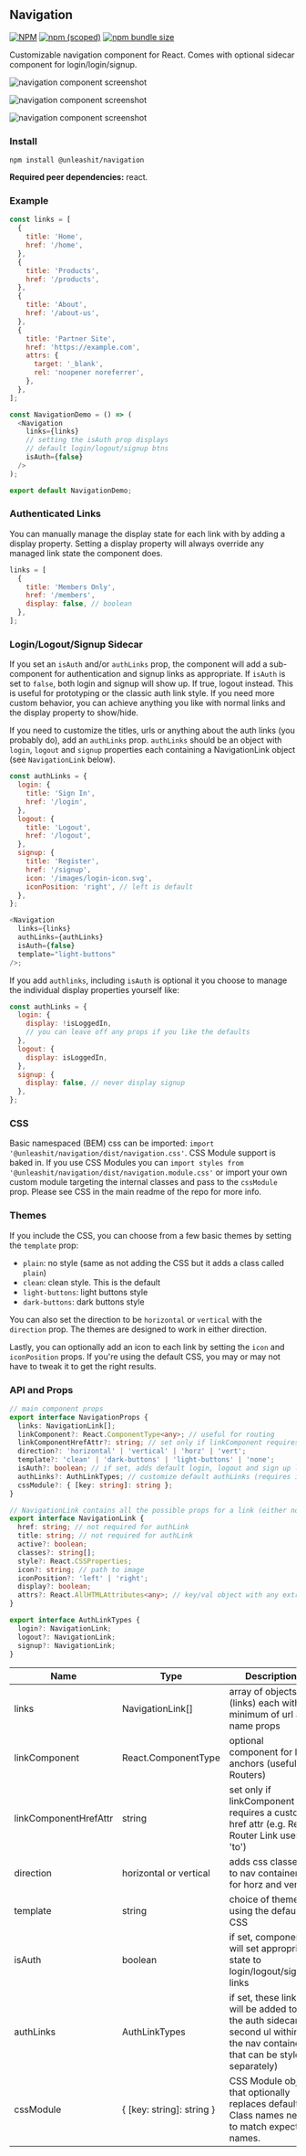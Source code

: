 ## Navigation

[![NPM](https://img.shields.io/npm/l/@unleashit/navigation.svg)](https://github.com/unleashit/npm-library/blob/master/LICENSE)
[![npm (scoped)](https://img.shields.io/npm/v/@unleashit/navigation.svg)](https://www.npmjs.com/package/@unleashit/navigation)
[![npm bundle size](https://img.shields.io/bundlephobia/minzip/@unleashit/navigation.svg)](https://bundlephobia.com/result?p=@unleashit/navigation)

Customizable navigation component for React. Comes with optional sidecar component for login/login/signup.

![navigation component screenshot](https://raw.githubusercontent.com/unleashit/npm-library/master/packages/navigation/navigation-horz.png)

![navigation component screenshot](https://raw.githubusercontent.com/unleashit/npm-library/master/packages/navigation/navigation-horz-alt.png)

![navigation component screenshot](https://raw.githubusercontent.com/unleashit/npm-library/master/packages/navigation/navigation-vert.png)

### Install

```
npm install @unleashit/navigation
```

**Required peer dependencies:** react.

### Example

```javascript
const links = [
  {
    title: 'Home',
    href: '/home',
  },
  {
    title: 'Products',
    href: '/products',
  },
  {
    title: 'About',
    href: '/about-us',
  },
  {
    title: 'Partner Site',
    href: 'https://example.com',
    attrs: {
      target: '_blank',
      rel: 'noopener noreferrer',
    },
  },
];

const NavigationDemo = () => (
  <Navigation
    links={links}
    // setting the isAuth prop displays
    // default login/logout/signup btns
    isAuth={false}
  />
);

export default NavigationDemo;
```

### Authenticated Links

You can manually manage the display state for each link with by adding a display property. Setting a display property will always override any managed link state the component does.

```javascript
links = [
  {
    title: 'Members Only',
    href: '/members',
    display: false, // boolean
  },
];
```

### Login/Logout/Signup Sidecar

If you set an `isAuth` and/or `authLinks` prop, the component will add a sub-component for authentication and signup links as appropriate. If `isAuth` is set to `false`, both login and signup will show up. If true, logout instead. This is useful for prototyping or the classic auth link style. If you need more custom behavior, you can achieve anything you like with normal links and the display property to show/hide.

If you need to customize the titles, urls or anything about the auth links (you probably do), add an `authLinks` prop. `authLinks` should be an object with `login`, `logout` and `signup` properties each containing a NavigationLink object (see `NavigationLink` below).

```javascript
const authLinks = {
  login: {
    title: 'Sign In',
    href: '/login',
  },
  logout: {
    title: 'Logout',
    href: '/logout',
  },
  signup: {
    title: 'Register',
    href: '/signup',
    icon: '/images/login-icon.svg',
    iconPosition: 'right', // left is default
  },
};

<Navigation
  links={links}
  authLinks={authLinks}
  isAuth={false}
  template="light-buttons"
/>;
```

If you add `authlinks`, including `isAuth` is optional it you choose to manage the individual display properties yourself like:

```javascript
const authLinks = {
  login: {
    display: !isLoggedIn,
    // you can leave off any props if you like the defaults
  },
  logout: {
    display: isLoggedIn,
  },
  signup: {
    display: false, // never display signup
  },
};
```

### CSS

Basic namespaced (BEM) css can be imported: `import '@unleashit/navigation/dist/navigation.css'`. CSS Module support is baked in. If you use CSS Modules you can `import styles from '@unleashit/navigation/dist/navigation.module.css'` or import your own custom module targeting the internal classes and pass to the `cssModule` prop. Please see CSS in the main readme of the repo for more info.

### Themes

If you include the CSS, you can choose from a few basic themes by setting the `template` prop:

- `plain`: no style (same as not adding the CSS but it adds a class called `plain`)
- `clean`: clean style. This is the default
- `light-buttons`: light buttons style
- `dark-buttons`: dark buttons style

You can also set the direction to be `horizontal` or `vertical` with the `direction` prop. The themes are designed to work in either direction.

Lastly, you can optionally add an icon to each link by setting the `icon` and `iconPosition` props. If you're using the default CSS, you may or may not have to tweak it to get the right results.

### API and Props

```typescript
// main component props
export interface NavigationProps {
  links: NavigationLink[];
  linkComponent?: React.ComponentType<any>; // useful for routing
  linkComponentHrefAttr?: string; // set only if linkComponent requires a custom href attr (e.g. React Router Link uses 'to')
  direction?: 'horizontal' | 'vertical' | 'horz' | 'vert';
  template?: 'clean' | 'dark-buttons' | 'light-buttons' | 'none';
  isAuth?: boolean; // if set, adds default login, logout and sign up links
  authLinks?: AuthLinkTypes; // customize default authLinks (requires isAuth to be set)
  cssModule?: { [key: string]: string };
}

// NavigationLink contains all the possible props for a link (either normal link or authLink)
export interface NavigationLink {
  href: string; // not required for authLink
  title: string; // not required for authLink
  active?: boolean;
  classes?: string[];
  style?: React.CSSProperties;
  icon?: string; // path to image
  iconPosition?: 'left' | 'right';
  display?: boolean;
  attrs?: React.AllHTMLAttributes<any>; // key/val object with any extra html attributes
}

export interface AuthLinkTypes {
  login?: NavigationLink;
  logout?: NavigationLink;
  signup?: NavigationLink;
}
```

| Name                  | Type                      | Description                                                                                                                | default    |
| --------------------- | ------------------------- | -------------------------------------------------------------------------------------------------------------------------- | ---------- |
| links                 | NavigationLink[]          | array of objects (links) each with a minimum of url and name props                                                         | required   |
| linkComponent         | React.ComponentType<any>  | optional component for link anchors (useful for Routers)                                                                   | undefined  |
| linkComponentHrefAttr | string                    | set only if linkComponent requires a custom href attr (e.g. React Router Link uses 'to')                                   | undefined  |
| direction             | horizontal or vertical    | adds css classes to nav container for horz and vert                                                                        | horizontal |
| template              | string                    | choice of theme if using the default CSS                                                                                   | clean      |
| isAuth                | boolean                   | if set, component will set appropriate state to login/logout/signup links                                                  | undefined  |
| authLinks             | AuthLinkTypes             | if set, these links will be added to the auth sidecar (a second ul within the nav container that can be styled separately) | undefined  |
| cssModule             | { [key: string]: string } | CSS Module object that optionally replaces default. Class names need to match expected names.                              | undefined  |
